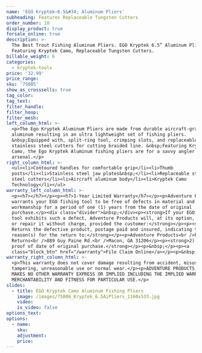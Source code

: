 ```yaml
---
name: 'EGO Kryptek—6.5&#34; Aluminum Pliers'
subheading: Features Replaceable Tungsten Cutters
order_number: 10
display_product: true
forsale_online: true
description: >-
  The Best Trout Fishing Aluminum Pliers. EGO Kryptek 6.5” Aluminum Pliers
  Featuring Kryptek Camo, Replaceable Tungsten Cutters.
billable_weight: 6
categories:
  - kryptek-tools
price: '32.99'
price_range:
sku: '75005'
show_as_crosssells: true
tag_color:
tag_text:
filter_handle:
filter_hoop:
filter_mesh:
left_column_html: >-
  <p>The Ego Kryptek Aluminum Pliers are made from durable aircraft-grade
  aluminum resulting in an ultra lightweight set of fishing pliers.
  &nbsp;Equipped with, split-ring tool, crimping slots, and replaceable
  stainless steel cutters for cutting braided line. &nbsp;Featuring Kryptek
  Camo, the Ego Kryptek Aluminum fishing pliers are for a savvy angler's fishing
  arsenal.</p>
right_column_html: >-
  <ul><li>Contoured handles for comfortable grip</li><li>Thumb
  posts</li><li>Stainless steel jaw plates&nbsp;</li><li>Replaceable stainless
  steel cutters</li><li>Aircraft aluminum body</li><li>Kryptek Camo
  Technology</li></ul>
warranty_left_column_html: >-
  <p><h7></h7></p><p><h7>1-Year Limited Warranty</h7></p><p>Adventure Products
  warrants your EGO fishing tool to be free of defects in material and
  workmanship for a period of one (1) years from the date of original
  purchase.</p><div class="divider">&nbsp;</div><p><strong>If your EGO fishing
  tool exhibits such a defect, Adventure Products will, at its option, replace
  or repair it without charge, provided the customer:</strong></p><p><strong>1)
  Returns the defective product, postage paid and insured, indicating the
  reason(s) for the return to:</strong></p><p>Adventure Products<br />Product
  Returns<br />889 Guy Paine Rd.<br />Macon, GA 31206</p><p><strong>2) Submits
  proof of date of original purchase.</strong></p><p>&nbsp;</p><p><a
  class="block_btn" href="/warranty">File Claim Online</a></p><p>&nbsp;</p>
warranty_right_column_html: >-
  <p>This warranty does not cover damage resulting from accident, misuse, abuse,
  tampering, unreasonable use or normal wear.</p><p>ADVENTURE PRODUCTS, INC.
  MAKES NO OTHER WARRANTY EXPRESS OR IMPLIED INCLUDING THE IMPLIED WARRANTIES OF
  MERCHANTABILITY AND FITNESS FOR PARTICULAR USE.</p>
slides:
  - title: EGO Kryptek Camo Aluminum Fishing Pliers
    image: /images/75006_Kryptek_6.5AiPliers_1160x533.jpg
    video:
    is_video: false
options_text:
options:
  - name:
    sku:
    adjustment:
    price:
---
```

